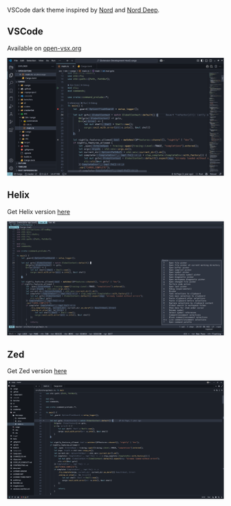 VSCode dark theme inspired by [Nord](https://marketplace.visualstudio.com/items?itemName=arcticicestudio.nord-visual-studio-code) and [Nord Deep](https://marketplace.visualstudio.com/items?itemName=marlosirapuan.nord-deep).

## **VSCode**

Available on [open-vsx.org](https://open-vsx.org/extension/Yukina/yukinord)

![""](https://raw.githubusercontent.com/yukina3230/yukinord/main/assets/preview.png)

## **Helix**

Get Helix version [here](https://github.com/yukina3230/yukinord_helix)

![""](https://raw.githubusercontent.com/yukina3230/yukinord_helix/main/preview.png)

## **Zed**

Get Zed version [here](https://github.com/yukina3230/yukinord_helix)

![""](https://raw.githubusercontent.com/yukina3230/yukinord_zed/main/preview.png)
